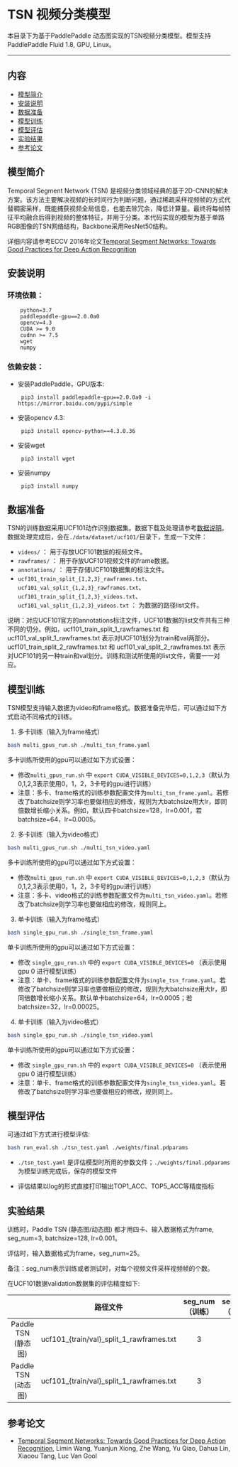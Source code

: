 # TSN 视频分类模型
本目录下为基于PaddlePaddle 动态图实现的TSN视频分类模型。模型支持PaddlePaddle Fluid 1.8, GPU, Linux。

---
## 内容

- [模型简介](#模型简介)
- [安装说明](#安装说明)
- [数据准备](#数据准备)
- [模型训练](#模型训练)
- [模型评估](#模型评估)
- [实验结果](#实验结果)
- [参考论文](#参考论文)


## 模型简介

Temporal Segment Network (TSN) 是视频分类领域经典的基于2D-CNN的解决方案。该方法主要解决视频的长时间行为判断问题，通过稀疏采样视频帧的方式代替稠密采样，既能捕获视频全局信息，也能去除冗余，降低计算量。最终将每帧特征平均融合后得到视频的整体特征，并用于分类。本代码实现的模型为基于单路RGB图像的TSN网络结构，Backbone采用ResNet50结构。

详细内容请参考ECCV 2016年论文[Temporal Segment Networks: Towards Good Practices for Deep Action Recognition](https://arxiv.org/abs/1608.00859)

## 安装说明

 ### 环境依赖：

```
    python=3.7
    paddlepaddle-gpu==2.0.0a0
    opencv=4.3
    CUDA >= 9.0
    cudnn >= 7.5
    wget
    numpy
```

 ### 依赖安装：

 - 安装PaddlePaddle，GPU版本:

    ``` pip3 install paddlepaddle-gpu==2.0.0a0 -i https://mirror.baidu.com/pypi/simple```
 - 安装opencv 4.3:

    ``` pip3 install opencv-python==4.3.0.36```
 - 安装wget

    ``` pip3 install wget```
 - 安装numpy

    ``` pip3 install numpy```

## 数据准备

TSN的训练数据采用UCF101动作识别数据集。数据下载及处理请参考[数据说明](./data/dataset/ucf101/README.md)。数据处理完成后，会在`./data/dataset/ucf101/`目录下，生成一下文件：
- `videos/` ： 用于存放UCF101数据的视频文件。
- `rawframes/` ： 用于存放UCF101视频文件的frame数据。
- `annotations/` ： 用于存储UCF101数据集的标注文件。
- `ucf101_train_split_{1,2,3}_rawframes.txt`、`ucf101_val_split_{1,2,3}_rawframes.txt`、`ucf101_train_split_{1,2,3}_videos.txt`、`ucf101_val_split_{1,2,3}_videos.txt` ： 为数据的路径list文件。

说明：对应UCF101官方的annotations标注文件，UCF101数据的list文件共有三种不同的切分。例如，ucf101_train_split_1_rawframes.txt 和 ucf101_val_split_1_rawframes.txt 表示对UCF101划分为train和val两部分。ucf101_train_split_2_rawframes.txt 和 ucf101_val_split_2_rawframes.txt 表示对UCF101的另一种train和val划分。训练和测试所使用的list文件，需要一一对应。


## 模型训练

TSN模型支持输入数据为video和frame格式。数据准备完毕后，可以通过如下方式启动不同格式的训练。

1. 多卡训练（输入为frame格式）
```bash
bash multi_gpus_run.sh ./multi_tsn_frame.yaml
```
多卡训练所使用的gpu可以通过如下方式设置：
- 修改`multi_gpus_run.sh` 中 `export CUDA_VISIBLE_DEVICES=0,1,2,3`（默认为0,1,2,3表示使用0，1，2，3卡号的gpu进行训练）
- 注意：多卡、frame格式的训练参数配置文件为`multi_tsn_frame.yaml`。若修改了batchsize则学习率也要做相应的修改，规则为大batchsize用大lr，即同倍数增长缩小关系。例如，默认四卡batchsize=128，lr=0.001，若batchsize=64，lr=0.0005。

2. 多卡训练（输入为video格式）
```bash
bash multi_gpus_run.sh ./multi_tsn_video.yaml
```
多卡训练所使用的gpu可以通过如下方式设置：
- 修改`multi_gpus_run.sh` 中 `export CUDA_VISIBLE_DEVICES=0,1,2,3`（默认为0,1,2,3表示使用0，1，2，3卡号的gpu进行训练）
- 注意：多卡、video格式的训练参数配置文件为`multi_tsn_video.yaml`。若修改了batchsize则学习率也要做相应的修改，规则同上。

3. 单卡训练（输入为frame格式）
```bash
bash single_gpu_run.sh ./single_tsn_frame.yaml
```
单卡训练所使用的gpu可以通过如下方式设置：
- 修改 `single_gpu_run.sh` 中的 `export CUDA_VISIBLE_DEVICES=0` （表示使用gpu 0 进行模型训练）
- 注意：单卡、frame格式的训练参数配置文件为`single_tsn_frame.yaml`。若修改了batchsize则学习率也要做相应的修改，规则为大batchsize用大lr，即同倍数增长缩小关系。默认单卡batchsize=64，lr=0.0005；若batchsize=32，lr=0.00025。

4. 单卡训练（输入为video格式）
```bash
bash single_gpu_run.sh ./single_tsn_video.yaml
```
单卡训练所使用的gpu可以通过如下方式设置：
- 修改 `single_gpu_run.sh` 中的 `export CUDA_VISIBLE_DEVICES=0` （表示使用gpu 0 进行模型训练）
- 注意：单卡、frame格式的训练参数配置文件为`single_tsn_video.yaml`。若修改了batchsize则学习率也要做相应的修改，规则同上。


## 模型评估

可通过如下方式进行模型评估:
```bash
bash run_eval.sh ./tsn_test.yaml ./weights/final.pdparams
```

- `./tsn_test.yaml` 是评估模型时所用的参数文件；`./weights/final.pdparams` 为模型训练完成后，保存的模型文件

- 评估结果以log的形式直接打印输出TOP1\_ACC、TOP5\_ACC等精度指标



## 实验结果
训练时，Paddle TSN (静态图/动态图) 都才用四卡、输入数据格式为frame, seg_num=3, batchsize=128, lr=0.001。

评估时，输入数据格式为frame，seg_num=25。

备注：seg_num表示训练或者测试时，对每个视频文件采样视频帧的个数。

在UCF101数据validation数据集的评估精度如下:

|  | 路径文件 | seg\_num（训练） | seg\_num（测试）| Top-1 | Top-5 |
| :------: | :----------:| :----------: | :----------: | :----: | :----: |
| Paddle TSN (静态图)|  ucf101_{train/val}_split_1_rawframes.txt|  3  | 25 | 84.00% | 97.38% |
| Paddle TSN (动态图)|  ucf101_{train/val}_split_1_rawframes.txt|  3 | 25 | 84.27% | 97.27% |

## 参考论文

- [Temporal Segment Networks: Towards Good Practices for Deep Action Recognition](https://arxiv.org/abs/1608.00859), Limin Wang, Yuanjun Xiong, Zhe Wang, Yu Qiao, Dahua Lin, Xiaoou Tang, Luc Van Gool
